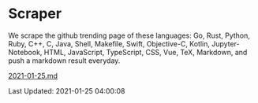 # Scraper

We scrape the github trending page of these languages: Go, Rust, Python, Ruby, C++, C, Java, Shell, Makefile, Swift, Objective-C, Kotlin, Jupyter-Notebook, HTML, JavaScript, TypeScript, CSS, Vue, TeX, Markdown, and push a markdown result everyday.

[2021-01-25.md](https://github.com/yangwenmai/github-trending-backup/blob/master/2021-01-25.md)

Last Updated: 2021-01-25 04:00:08